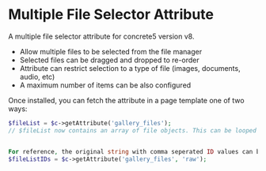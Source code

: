 # Multiple File Selector Attribute

A multiple file selector attribute for concrete5 version v8.

- Allow multiple files to be selected from the file manager
- Selected files can be dragged and dropped to re-order
- Attribute can restrict selection to a type of file (images, documents, audio, etc)
- A maximum number of items can be also configured

Once installed, you can fetch the attribute in a page template one of two ways:

```php
$fileList = $c->getAttribute('gallery_files');
// $fileList now contains an array of file objects. This can be looped over, output as a gallery, etc


For reference, the original string with comma seperated ID values can be retrived via:
$fileListIDs = $c->getAttribute('gallery_files', 'raw');
```
